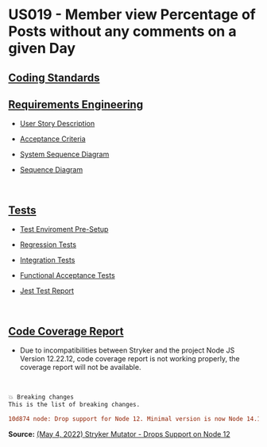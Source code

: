 # US019 - Member view Percentage of Posts without any comments on a given Day

## [Coding Standards](../../coding-standards/coding-standards.md)

## [Requirements Engineering](01.requirements-engineering/US019.md)

* [User Story Description](01.requirements-engineering/US019.md#1-description)

* [Acceptance Criteria](01.requirements-engineering/US019.md#13-acceptance-criteria)

* [System Sequence Diagram](01.requirements-engineering/US019.md#16-system-sequence-diagram-ssd)

* [Sequence Diagram](01.requirements-engineering/US019.md#17---sequence-diagram)

<br>

## [Tests](02.tests/readme.md)

* [Test Enviroment Pre-Setup](02.tests/readme.md#1-test-enviroment-pre-setup)

* [Regression Tests](02.tests/readme.md#2-regression-tests)

* [Integration Tests](02.tests/readme.md#3-integration-tests)

* [Functional Acceptance Tests](02.tests/readme.md#4-functional-acceptance-tests)

* [Jest Test Report](../../../test-report.html)

<br>

## [Code Coverage Report](02.tests/readme.md#code-coverage-report)

* Due to incompatibilities between Stryker and the project Node JS Version 12.22.12, code coverage report is not working properly, the coverage report will not be available.

<br>

```diff	
💥 Breaking changes
This is the list of breaking changes.

10d874 node: Drop support for Node 12. Minimal version is now Node 14.18.0.
```

**Source:** <a href="https://stryker-mutator.io/blog/stryker-js-v6-expeditious-superior-mutations/#-breaking-changes">(May 4, 2022) Stryker Mutator - Drops Support on Node 12</a>

<br>
